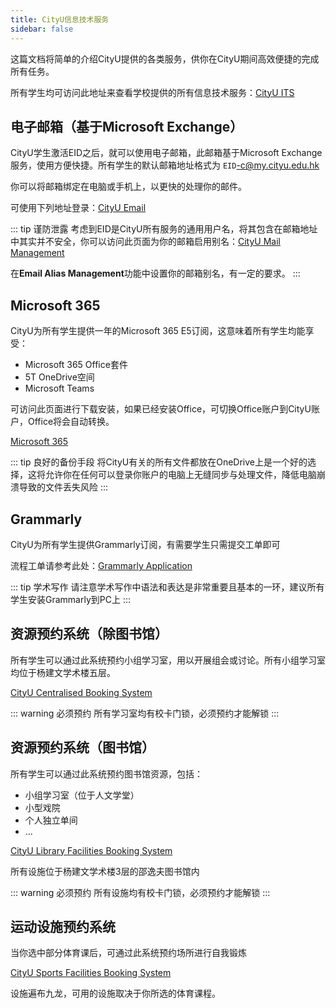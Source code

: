 ```yaml
---
title: CityU信息技术服务
sidebar: false
---
```


这篇文档将简单的介绍CityU提供的各类服务，供你在CityU期间高效便捷的完成所有任务。

所有学生均可访问此地址来查看学校提供的所有信息技术服务：[CityU ITS](https://www.cityu.edu.hk/its/services-facilities)

## 电子邮箱（基于Microsoft Exchange）

CityU学生激活EID之后，就可以使用电子邮箱，此邮箱基于Microsoft Exchange服务，使用方便快捷。所有学生的默认邮箱地址格式为 `EID`<-c@my.cityu.edu.hk>

你可以将邮箱绑定在电脑或手机上，以更快的处理你的邮件。

可使用下列地址登录：[CityU Email](https://email.cityu.edu.hk/home/)

::: tip 谨防泄露
考虑到EID是CityU所有服务的通用用户名，将其包含在邮箱地址中其实并不安全，你可以访问此页面为你的邮箱启用别名：[CityU Mail Management](https://email.cityu.edu.hk/home/acc_set_stu.htm)

在**Email Alias Management**功能中设置你的邮箱别名，有一定的要求。
:::

## Microsoft 365

CityU为所有学生提供一年的Microsoft 365 E5订阅，这意味着所有学生均能享受：

- Microsoft 365 Office套件
- 5T OneDrive空间
- Microsoft Teams

可访问此页面进行下载安装，如果已经安装Office，可切换Office账户到CityU账户，Office将会自动转换。

[Microsoft 365](https://www.microsoft365.com/)

::: tip 良好的备份手段
将CityU有关的所有文件都放在OneDrive上是一个好的选择，这将允许你在任何可以登录你账户的电脑上无缝同步与处理文件，降低电脑崩溃导致的文件丢失风险
:::

## Grammarly

CityU为所有学生提供Grammarly订阅，有需要学生只需提交工单即可

流程工单请参考此处：[Grammarly Application](https://www.cityu.edu.hk/its/services-facilities/grammarly)

::: tip 学术写作
请注意学术写作中语法和表达是非常重要且基本的一环，建议所有学生安装Grammarly到PC上
:::

## 资源预约系统（除图书馆）

所有学生可以通过此系统预约小组学习室，用以开展组会或讨论。所有小组学习室均位于杨建文学术楼五层。

[CityU Centralised Booking System](https://booking.cityu.edu.hk/)

::: warning 必须预约
所有学习室均有校卡门锁，必须预约才能解锁
:::

## 资源预约系统（图书馆）

所有学生可以通过此系统预约图书馆资源，包括：

- 小组学习室（位于人文学堂）
- 小型戏院
- 个人独立单间
- ...

[CityU Library Facilities Booking System](http://libbs.cityu.edu.hk/)

所有设施位于杨建文学术楼3层的邵逸夫图书馆内

::: warning 必须预约
所有设施均有校卡门锁，必须预约才能解锁
:::

## 运动设施预约系统

当你选中部分体育课后，可通过此系统预约场所进行自我锻炼

[CityU Sports Facilities Booking System](sportsbooking.cityu.edu.hk/)

设施遍布九龙，可用的设施取决于你所选的体育课程。
